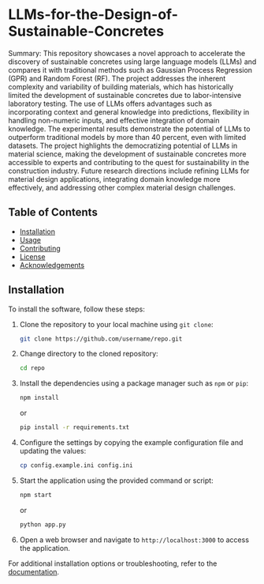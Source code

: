 # LLMs-for-the-Design-of-Sustainable-Concretes

Summary:
This repository showcases a novel approach to accelerate the discovery of sustainable concretes using large language models (LLMs) and compares it with traditional methods such as Gaussian Process Regression (GPR) and Random Forest (RF). The project addresses the inherent complexity and variability of building materials, which has historically limited the development of sustainable concretes due to labor-intensive laboratory testing. The use of LLMs offers advantages such as incorporating context and general knowledge into predictions, flexibility in handling non-numeric inputs, and effective integration of domain knowledge. The experimental results demonstrate the potential of LLMs to outperform traditional models by more than 40 percent, even with limited datasets. The project highlights the democratizing potential of LLMs in material science, making the development of sustainable concretes more accessible to experts and contributing to the quest for sustainability in the construction industry. Future research directions include refining LLMs for material design applications, integrating domain knowledge more effectively, and addressing other complex material design challenges.

## Table of Contents

- [Installation](#installation)
- [Usage](#usage)
- [Contributing](#contributing)
- [License](#license)
- [Acknowledgements](#acknowledgements)

## Installation

To install the software, follow these steps:

1. Clone the repository to your local machine using `git clone`:

    ```bash
    git clone https://github.com/username/repo.git
    ```

2. Change directory to the cloned repository:

    ```bash
    cd repo
    ```

3. Install the dependencies using a package manager such as `npm` or `pip`:

    ```bash
    npm install
    ```

    or

    ```bash
    pip install -r requirements.txt
    ```

4. Configure the settings by copying the example configuration file and updating the values:

    ```bash
    cp config.example.ini config.ini
    ```

5. Start the application using the provided command or script:

    ```bash
    npm start
    ```

    or

    ```bash
    python app.py
    ```

6. Open a web browser and navigate to `http://localhost:3000` to access the application.

For additional installation options or troubleshooting, refer to the [documentation](docs/installation.md).
